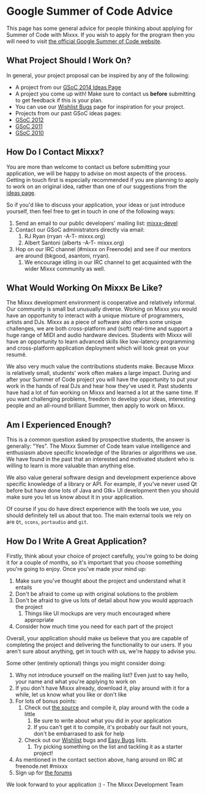 # Google Summer of Code Advice

This page has some general advice for people thinking about applying for
Summer of Code with Mixxx. If you wish to apply for the program then you
will need to visit [the official Google Summer of Code
website](http://socghop.appspot.com/).

## What Project Should I Work On?

In general, your project proposal can be inspired by any of the
following:

  - A project from our [GSoC 2014 Ideas Page](gsoc2014ideas)
  - A project you come up with\! Make sure to contact us **before**
    submitting to get feedback if this is your plan.
  - You can use our [Wishlist
    Bugs](https://bugs.launchpad.net/mixxx/+bugs?field.searchtext=&orderby=-importance&field.importance%3Alist=WISHLIST&assignee_option=any&field.assignee=&field.bug_reporter=&field.bug_supervisor=&field.bug_commenter=&field.subscriber=&field.tag=&field.tags_combinator=ANY&field.has_cve.used=&field.omit_dupes.used=&field.omit_dupes=on&field.affects_me.used=&field.has_patch.used=&field.has_branches.used=&field.has_branches=on&field.has_no_branches.used=&field.has_no_branches=on&search=Search)
    page for inspiration for your project.
  - Projects from our past GSoC ideas pages: 
  - [GSoC 2012](gsoc2012ideas) 
  - [GSoC 2011](gsoc2011ideas) 
  - [GSoC 2010](gsoc2010ideas) 

## How Do I Contact Mixxx?

You are more than welcome to contact us before submitting your
application, we will be happy to advise on most aspects of the process.
Getting in touch first is especially recommended if you are planning to
apply to work on an original idea, rather than one of our suggestions
from the [ideas page](gsoc2013ideas).

So if you'd like to discuss your application, your ideas or just
introduce yourself, then feel free to get in touch in one of the
following ways:

1.  Send an email to our public developers' mailing list:
    [mixxx-devel](http://lists.sourceforge.net/lists/listinfo/mixxx-devel)
2.  Contact our GSoC administrators directly via email: 
    1.  RJ Ryan (rryan -A-T- mixxx.org)
    2.  Albert Santoni (alberts -A-T- mixxx.org)
3.  Hop on our IRC channel (\#mixxx on Freenode) and see if our mentors
    are around (bkgood, asantoni, rryan). 
    1.  We encourage idling in our IRC channel to get acquainted with
        the wider Mixxx community as well.

## What Would Working On Mixxx Be Like?

The Mixxx development environment is cooperative and relatively
informal. Our community is small but unusually diverse. Working on Mixxx
you would have an opportunity to interact with a unique mixture of
programmers, artists and DJs. Mixxx as a piece of software also offers
some unique challenges, we are both cross-platform and (soft) real-time
and support a huge range of MIDI and audio hardware devices. Students
with Mixxx will have an opportunity to learn advanced skills like
low-latency programming and cross-platform application deployment which
will look great on your resumé.

We also very much value the contributions students make. Because Mixxx
is relatively small, students' work often makes a large impact. During
and after your Summer of Code project you will have the opportunity to
put your work in the hands of real DJs and hear how they've used it.
Past students have had a lot of fun working on Mixxx and learned a lot
at the same time. If you want challenging problems, freedom to develop
your ideas, interesting people and an all-round brilliant Summer, then
apply to work on Mixxx.

## Am I Experienced Enough?

This is a common question asked by prospective students, the answer is
generally: "Yes". The Mixxx Summer of Code team value intelligence and
enthusiasm above specific knowledge of the libraries or algorithms we
use. We have found in the past that an interested and motivated student
who is willing to learn is more valuable than anything else.

We also value general software design and development experience above
specific knowledge of a library or API. For example, if you've never
used Qt before but have done lots of Java and Gtk+ UI development then
you should make sure you let us know about it in your application.

Of course if you do have direct experience with the tools we use, you
should definitely tell us about that too. The main external tools we
rely on are `Qt`, `scons`, `portaudio` and `git`.

## How Do I Write A Great Application?

Firstly, think about your choice of project carefully, you're going to
be doing it for a couple of months, so it's important that you choose
something you're going to enjoy. Once you've made your mind up:

1.  Make sure you've thought about the project and understand what it
    entails
2.  Don't be afraid to come up with original solutions to the problem
3.  Don't be afraid to give us lots of detail about how you would
    approach the project
    1.  Things like UI mockups are very much encouraged where
        appropriate
4.  Consider how much time you need for each part of the project

Overall, your application should make us believe that you are capable of
completing the project and delivering the functionality to our users. If
you aren't sure about anything, get in touch with us, we're happy to
advise you.

Some other (entirely optional) things you might consider doing:

1.  Why not introduce yourself on the mailing list? Even just to say
    hello, your name and what you're applying to work on
2.  If you don't have Mixxx already, download it, play around with it
    for a while, let us know what you like or don't like
3.  For lots of bonus points:
    1.  Check out [the source](using_git) and compile it, play around
        with the code a little
        1.  Be sure to write about what you did in your application
        2.  If you can't get it to compile, it's probably our fault not
            yours, don't be embarrased to ask for help
    2.  Check out our
        [Wishlist](https://bugs.launchpad.net/mixxx/+bugs?field.searchtext=&orderby=-importance&field.importance%3Alist=WISHLIST&assignee_option=any&field.assignee=&field.bug_reporter=&field.bug_supervisor=&field.bug_commenter=&field.subscriber=&field.tag=&field.tags_combinator=ANY&field.has_cve.used=&field.omit_dupes.used=&field.omit_dupes=on&field.affects_me.used=&field.has_patch.used=&field.has_branches.used=&field.has_branches=on&field.has_no_branches.used=&field.has_no_branches=on&search=Search)
        bugs and [Easy
        Bugs](https://bugs.launchpad.net/mixxx/+bugs?field.tag=easy)
        lists. 
        1.  Try picking something on the list and tackling it as a
            starter project\!
4.  As mentioned in the contact section above, hang around on IRC at
    freenode.net \#mixxx
5.  Sign up for [the forums](http://www.mixxx.org/forums)

We look forward to your application :) - The Mixxx Development Team
